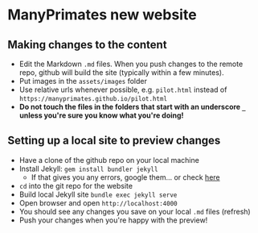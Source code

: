 # ManyPrimates new website

## Making changes to the content

- Edit the Markdown `.md` files. When you push changes to the remote repo, github will build the site (typically within a few minutes).
- Put images in the `assets/images` folder
- Use relative urls whenever possible, e.g. `pilot.html` instead of `https://manyprimates.github.io/pilot.html`
- **Do not touch the files in the folders that start with an underscore `_` unless you're sure you know what you're doing!**

## Setting up a local site to preview changes

- Have a clone of the github repo on your local machine
- Install Jekyll: `gem install bundler jekyll`
    - If that gives you any errors, google them... or check [here](https://jekyllrb.com/docs/installation/)
- `cd` into the git repo for the website
- Build local Jekyll site `bundle exec jekyll serve`
- Open browser and open `http://localhost:4000`
- You should see any changes you save on your local `.md` files (refresh)
- Push your changes when you're happy with the preview!

